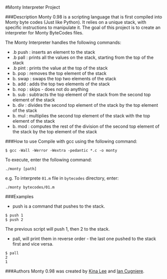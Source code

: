 #Monty Interpreter Project

###Description
Monty 0.98 is a scripting language that is first compiled into Monty byte codes (Just like Python). It relies on a unique stack, with specific instructions to manipulate it. The goal of this project is to create an interpreter for Monty ByteCodes files.

The Monty Interpreter handles the following commands:
- .b push
: inserts an element to the stack
- .b pall
: prints all the values on the stack, starting from the top of the stack
- .b pint
: prints the value at the top of the stack
- b. pop
: removes the top element of the stack
- b. swap
: swaps the top two elements of the stack
- b. add
: adds the top two elements of the stack
- b. nop
: skips - does not do anything
- b. sub
: subtracts the top element of the stack from the second top element of the stack
- b. div
: divides the second top element of the stack by the top element of the stack
- b. mul
: multiplies the second top element of the stack with the top element of the stack
- b. mod
: computes the rest of the division of the second top element of the stack by the top element of the stack


###How to use
Compile with gcc using the following command:
```
$ gcc -Wall -Werror -Wextra -pedantic *.c -o monty
```

To execute, enter the following command:
```
./monty [path]
```

e.g. To interprete `01.m` file in `bytecodes` directory, enter:
```
./monty bytecodes/01.m
```


###Examples
- push is a command that pushes to the stack.

```
$ push 1
$ push 2
```
The previous script will push 1, then 2 to the stack.

- pall, will print them in reverse order - the last one pushed to the stack first and vice versa.

```
$ pall
2
1
```


###Authors
Monty 0.98 was created by [Kina Lee](https://github.com/kinalee) and [Ian Cugniere](https://github.com/Incitatous).
